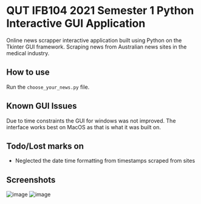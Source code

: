 # QUT IFB104 2021 Semester 1 Python Interactive GUI Application
Online news scrapper interactive application built using Python on the Tkinter GUI framework.
Scraping news from Australian news sites in the medical industry.

## How to use
Run the `choose_your_news.py` file.

## Known GUI Issues
Due to time constraints the GUI for windows was not improved. The interface works best on MacOS as that is what it was built on.

## Todo/Lost marks on
- Neglected the date time formatting from timestamps scraped from sites

## Screenshots
![image](https://user-images.githubusercontent.com/77133479/162113347-e3d6881a-da6e-45d9-a4f2-7c577645ae55.png)
![image](https://user-images.githubusercontent.com/77133479/162113393-6daafabf-5e92-4588-a753-55e98d102763.png)

